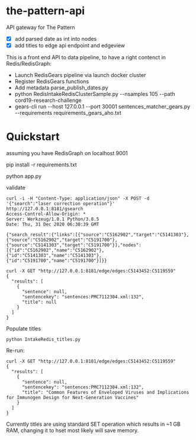 # the-pattern-api
API gateway for The Pattern 

- [x] add parsed date as int into nodes
- [x] add titles to edge api endpoint and edgeview

This is a front end API to data pipeline, to have a right contenct in Redis/RedisGraph:

* Launch RedisGears pipeline via launch docker cluster
* Register RedisGears functions 
* Add metadata parse_publish_dates.py 
* python RedisIntakeRedisClusterSample.py --nsamples 105 --path cord19-research-challenge
* gears-cli run --host 127.0.0.1 --port 30001 sentences_matcher_gears.py  --requirements requirements_gears_aho.txt 
# Quickstart 

assuming you have RedisGraph on localhost 9001 

pip install -r requirements.txt 

python app.py 


validate

```
curl -i -H "Content-Type: application/json" -X POST -d '{"search":"laser correction operation"}' http://127.0.0.1:8181/gsearch
Access-Control-Allow-Origin: *
Server: Werkzeug/1.0.1 Python/3.8.5
Date: Thu, 31 Dec 2020 06:30:39 GMT

{"search_result":{"links":[{"source":"C5162902","target":"C5141303"},{"source":"C5162902","target":"C5191700"},{"source":"C5141303","target":"C5191700"}],"nodes":[{"id":"C5162902","name":"C5162902"},{"id":"C5141303","name":"C5141303"},{"id":"C5191700","name":"C5191700"}]}}
```

```
curl -X GET "http://127.0.0.1:8181/edge/edges:C5143452:C5119559"
{
  "results": [
    {
      "sentence": null, 
      "sentencekey": "sentences:PMC7112304.xml:132", 
      "title": null
    }
  ]
}
```
Populate titles 

```
python IntakeRedis_titles.py
```
Re-run: 

```
curl -X GET "http://127.0.0.1:8181/edge/edges:C5143452:C5119559"
{
  "results": [
    {
      "sentence": null, 
      "sentencekey": "sentences:PMC7112304.xml:132", 
      "title": "Common Features of Enveloped Viruses and Implications for Immunogen Design for Next-Generation Vaccines"
    }
  ]
}
```

Currently titles are using standard SET operation which results in ~1 GB RAM, changing it to hset most likely will save memory. 
